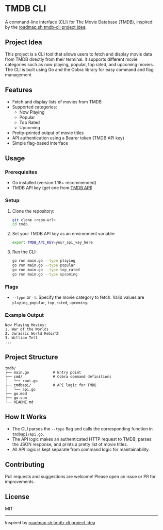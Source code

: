 # TMDB CLI

A command-line interface (CLI) for The Movie Database (TMDB), inspired by the [roadmap.sh tmdb-cli project idea](https://roadmap.sh/projects/tmdb-cli).

## Project Idea
This project is a CLI tool that allows users to fetch and display movie data from TMDB directly from their terminal. It supports different movie categories such as now playing, popular, top rated, and upcoming movies. The CLI is built using Go and the Cobra library for easy command and flag management.

## Features
- Fetch and display lists of movies from TMDB
- Supported categories:
  - Now Playing
  - Popular
  - Top Rated
  - Upcoming
- Pretty-printed output of movie titles
- API authentication using a Bearer token (TMDB API key)
- Simple flag-based interface

## Usage

### Prerequisites
- Go installed (version 1.18+ recommended)
- TMDB API key (get one from [TMDB API](https://developers.themoviedb.org/3/getting-started/introduction))

### Setup
1. Clone the repository:
   ```bash
   git clone <repo-url>
   cd tmdb
   ```
2. Set your TMDB API key as an environment variable:
   ```bash
   export TMDB_API_KEY=your_api_key_here
   ```
3. Run the CLI:
   ```bash
   go run main.go --type playing
   go run main.go --type popular
   go run main.go --type top_rated
   go run main.go --type upcoming
   ```

### Flags
- `--type` or `-t`: Specify the movie category to fetch. Valid values are `playing`, `popular`, `top_rated`, `upcoming`.

### Example Output
```
Now Playing Movies:
1. War of the Worlds
2. Jurassic World Rebirth
3. William Tell
...
```

## Project Structure
```
tmdb/
├── main.go           # Entry point
├── cmd/              # Cobra command definitions
│   └── root.go
├── tmdbapi/          # API logic for TMDB
│   └── api.go
├── go.mod
├── go.sum
└── README.md
```

## How It Works
- The CLI parses the `--type` flag and calls the corresponding function in `tmdbapi/api.go`.
- The API logic makes an authenticated HTTP request to TMDB, parses the JSON response, and prints a pretty list of movie titles.
- All API logic is kept separate from command logic for maintainability.

## Contributing
Pull requests and suggestions are welcome! Please open an issue or PR for improvements.

## License
MIT

---
Inspired by [roadmap.sh tmdb-cli project idea](https://roadmap.sh/projects/tmdb-cli)
